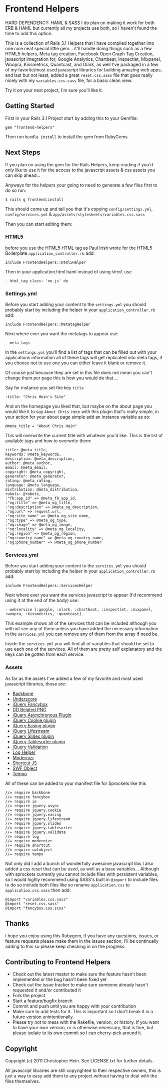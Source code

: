 # Frontend Helpers #

HARD DEPENDENCY: HAML & SASS
I do plan on making it work for both ERB & HAML but currently all my projects use both, so I haven't found the time to add this option.

This is a collection of Rails 3.1 Helpers that I have compiled together into one nice neat special little gem... it'll handle doing things such as a few HTML5 helpers, Meta tag creation, Facebook Open Graph Tag Creation, javascript integration for, Google Analytics, Chartbeat, Inspectlet, Mixpanel, Woopra, Kissmetrics, Quantcast, and Olark, as well I've packaged in a few of my favorite/most used javascript libraries for building amazing web apps, and last but not least, added a great `reset.css.sass` file that goes really nicely with my `variables.css.sass` file, for a basic clean view.

Try it on your next project, I'm sure you'll like it.

## Getting Started ##

First in your Rails 3.1 Project start by adding this to your Gemfile:

    gem "frontend-helpers"

Then run `bundle install` to install the gem from RubyGems

## Next Steps ##

If you plan on using the gem for the Rails Helpers, keep reading if you'd only like to use it for the access to the javascript assets & css assets you can skip ahead...

Anyways for the helpers your going to need to generate a few files first to do so run:

    $ rails g frontend:install

This should come up and tell you that it's copying `config/settings.yml`, `config/services.yml` & `app/assets/stylesheets/variables.css.sass`

Then you can start editing them:


### HTML5 ###

before you use the HTML5 HTML tag as Paul Irish wrote for the HTML5 Boilerplate `application_controller.rb` add:

    include FrontendHelpers::Html5Helper

Then in your application.html.haml instead of using `%html` use

    - html_tag class: 'no-js' do


### Settings.yml ###

Before you start adding your content to the `settings.yml` you should probably start by including the helper in your `application_controller.rb` add:

    include FrontendHelpers::MetatagHelper

Next where ever you want the metatags to appear use:

    - meta_tags

In the `settings.yml` you'll find a list of tags that can be filled out with your applications information all of these tags will get replicated into meta tags, if you choose not to use one you can either leave it blank or remove it.

Of course just because they are set in this file does not mean you can't change them per page this is how you would do that....

Say for instance you set the key `title`

    :title: "Chris Hein's Site"

And on the homepage you liked that, but maybe on the about page you would like it to say `About Chris Hein` with this plugin that's really simple, in your action for your about page simple add an instance variable as so:

    @meta_title = "About Chris Hein"

This will overwrite the current title with whatever you'd like. This is the list of available tags and how to overwrite them:

    title: @meta_title,
    keywords: @meta_keywords,
    description: @meta_description,
    author: @meta_author,
    email: @meta_email,
    copyright: @meta_copyright,
    generator: @meta_generator,
    rating: @meta_rating,
    language: @meta_language,
    distribution: @meta_distribution,
    robots: @robots,
    :"fb:app_id" => @meta_fb_app_id,
    :"og:title" => @meta_og_title,
    :"og:description" => @meta_og_description,
    :"og:url" => request.url,
    :"og:site_name" => @meta_og_site_name,
    :"og:type" => @meta_og_type,
    :"og:image" => @meta_og_image,
    :"og:locality" => @meta_og_locality,
    :"og:region" => @meta_og_region,
    :"og:country_name" => @meta_og_country_name,
    :"og:phone_number" => @meta_og_phone_number


### Services.yml ###

Before you start adding your content to the `services.yml` you should probably start by including the helper in your `application_controller.rb` add:

    include FrontendHelpers::ServicesHelper

Next where ever you want the services javascript to appear (I'd recommend using it at the end of the body) use:

    - webservice [:google, :olark, :chartbeat, :inspectlet, :mixpanel, :woopra, :kissmetrics, :quantcast]

This example shows all of the services that can be included although you will not see any of them unless you have added the necessary information in the `services.yml` you can remove any of them from the array if need be.

Inside the `services.yml` you will find all of variables that should be set to use each one of the services. All of them are pretty self explanatory and the keys can be gotten from each service.


### Assets ###

As far as the assets I've added a few of my favorite and most used javascript libraries, those are:

* [Backbone](http://documentcloud.github.com/backbone/)
* [Underscore](http://documentcloud.github.com/underscore/)
* [jQuery Fancybox](http://fancybox.net)
* [DD Belated PNG](http://www.dillerdesign.com/experiment/DD_belatedPNG/)
* [jQuery Asynchronous Plugin](http://mess.genezys.net/jquery/jquery.async.php)
* [jQuery Cookie plugin](https://github.com/carhartl/jquery-cookie)
* [jQuery Easing plugin](http://gsgd.co.uk/sandbox/jquery/easing/)
* [jQuery Lifestream](https://github.com/christianv/jquery-lifestream)
* [jQuery Slides plugin](http://slidesjs.com)
* [jQuery Tablesorter plugin](http://tablesorter.com)
* [jQuery Validation](http://bassistance.de/jquery-plugins/jquery-plugin-validation/)
* [Log Helper](http://html5boilerplate.com)
* [Modernizr](http://www.modernizr.com/)
* [Shortcut JS](http://www.openjs.com/scripts/events/keyboard_shortcuts/)
* [SWF Object](http://code.google.com/p/swfobject/)
* [Tempo](http://tempojs.com/)

All of these can be added to your manifest file for Sprockets like this

    //= require backbone
    //= require fancybox
    //= require ie
    //= require jquery.async
    //= require jquery.cookie
    //= require jquery.easing
    //= require jquery.lifestream
    //= require jquery.slides
    //= require jquery.tablesorter
    //= require jquery.validate
    //= require log
    //= require modernizr
    //= require shortcut
    //= require swfobject
    //= require tempo

Not only did I add a bunch of wonderfully awesome javascript libs I also added a css reset that can be used, as well as a base variables... Although with sprockets currently you cannot include files with persistent variables, so I would highly recommend using SASS's built in `@import` to include files to do so include both files like so rename `application.css` to `application.css.sass` then add:

    @import "variables.css.sass"
    @import "reset.css.sass"
    @import "fancybox.css.scss"


## Thanks ##

I hope you enjoy using this Rubygem, if you have any questions, issues, or feature requests please make them in the issues section, I'll be continually adding to this so please keep checking in on the progress.


## Contributing to Frontend Helpers ##

* Check out the latest master to make sure the feature hasn't been implemented or the bug hasn't been fixed yet
* Check out the issue tracker to make sure someone already hasn't requested it and/or contributed it
* Fork the project
* Start a feature/bugfix branch
* Commit and push until you are happy with your contribution
* Make sure to add tests for it. This is important so I don't break it in a future version unintentionally.
* Please try not to mess with the Rakefile, version, or history. If you want to have your own version, or is otherwise necessary, that is fine, but please isolate to its own commit so I can cherry-pick around it.

## Copyright ##

Copyright (c) 2011 Christopher Hein. See LICENSE.txt for
further details.

All javascript libraries are still copyrighted to their respective owners, this is just a way to easy add them to any project without having to deal with the files themselves.
